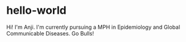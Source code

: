 # hello-world

Hi! I'm Anji. I'm currently pursuing a MPH in Epidemiology and Global Communicable Diseases. Go Bulls! 
